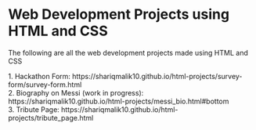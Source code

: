 # Web Development Projects using HTML and CSS
<p font-size=16> The following are all the web development projects made using HTML and CSS</p>
1. Hackathon Form: https://shariqmalik10.github.io/html-projects/survey-form/survey-form.html <br>
2. Biography on Messi (work in progress): https://shariqmalik10.github.io/html-projects/messi_bio.html#bottom <br>
3. Tribute Page: https://shariqmalik10.github.io/html-projects/tribute_page.html
